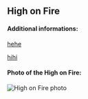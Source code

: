 ## High on Fire
#### Additional informations:
[hehe](hehe)

[hihi](hihi)

#### Photo of the High on Fire:
![High on Fire photo](https://upload.wikimedia.org/wikipedia/commons/thumb/b/be/HF2022HighOnFire_4.jpg/280px-HF2022HighOnFire_4.jpg)
